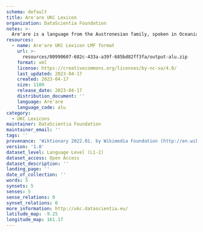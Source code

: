 ```yaml
---
schema: default
title: Are'are UKC Lexicon
organization: DataScientia Foundation
notes: >-
  Are'are is a language from the Austronesian family, spoken in Oceania. The UKC Lexicon of Are'are is represented as a lexico-semantic network. It consists of words, word senses, synsets, as well as sense-level and synset-level relationships.
resources:
  - name: Are'are UKC Lexicon LMF format
    url: >-
      resources/00990607-682c-433a-a39f-685bd82ff3fa/output-alu.zip
    format: xml
    license: https://creativecommons.org/licenses/by-nc-sa/4.0/
    last_updated: 2023-04-17
    created: 2023-04-17
    size: 1109
    release_date: 2023-04-17
    distribution_document: ''
    language: Are'are
    language_code: alu
category:
  - UKC Lexicons
maintainer: DataScientia Foundation
maintainer_email: ''
tags: ''
provenance: 'Wiktionary 2022.01. by Wikimedia Foundation (http://en.wiktionary.org); Princeton WordNet 2.1 by Princeton University (https://wordnet.princeton.edu)'
version: '1.0'
dataset_level: Language Level (L1-2)
dataset_access: Open Access
dataset_description: ''
landing_page: ''
date_of_collection: ''
words: 5
synsets: 5
senses: 5
sense_relations: 0
synset_relations: 0
more_information: http://ukc.datascientia.eu/
latitude_map: -9.25
longitude_map: 161.17
---
```


